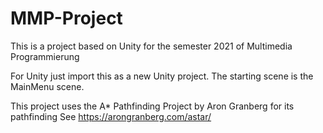 # MMP-Project
This is a project based on Unity for the semester 2021 of Multimedia Programmierung

For Unity just import this as a new Unity project.
The starting scene is the MainMenu scene.

This project uses the A* Pathfinding Project by Aron Granberg for its pathfinding
See https://arongranberg.com/astar/
